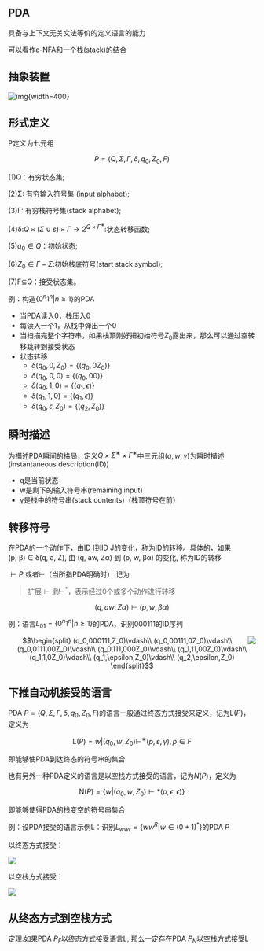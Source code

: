 ## PDA

具备与上下文无关文法等价的定义语言的能力

可以看作ε-NFA和一个栈(stack)的结合

## 抽象装置

![img](https://github.com/DINOREXNB/DINOREXNB.github.io/blob/main/docs/images/xsyy9-1.png?raw=true){width=400}

## 形式定义

P定义为七元组

$$P=(Q,\Sigma,\Gamma,\delta,q_0,Z_0,F)$$

(1)Q：有穷状态集;

(2)Σ: 有穷输入符号集 (input alphabet);

(3)Γ: 有穷栈符号集(stack alphabet);

(4)δ:$Q×(Σ∪{ε})×Γ→ 2^{Q×Γ^∗}$:状态转移函数;

(5)$q_0∈Q$：初始状态;

(6)$Z_0∈Γ−Σ$:初始栈底符号(start stack symbol);

(7)F⊆Q：接受状态集。

例：构造$\{0^n1^n|n≥1\}$的PDA

- 当PDA读入0，栈压入0
- 每读入一个1，从栈中弹出一个0
- 当扫描完整个字符串，如果栈顶刚好把初始符号$Z_0$露出来，那么可以通过空转移跳转到接受状态
- 状态转移
    - $\delta(q_0,0,Z_0)=\{(q_0,0Z_0)\}$
    - $\delta(q_0,0,0)=\{(q_0,00)\}$
    - $\delta(q_0,1,0)=\{(q_1,\epsilon)\}$
    - $\delta(q_1,1,0)=\{(q_1,\epsilon)\}$
    - $\delta(q_0,\epsilon,Z_0)=\{(q_2,Z_0)\}$

## 瞬时描述

为描述PDA瞬间的格局，定义$Q×Σ^∗×{Γ^∗}$中三元组$(q,w,γ)$为瞬时描述(instantaneous description(ID))

- q是当前状态
- w是剩下的输入符号串(remaining input)
- γ是栈中的符号串(stack contents)（栈顶符号在前）


## 转移符号

在PDA的一个动作下，由ID I到ID J的变化，称为ID的转移。具体的，如果 (p, β) ∈ δ(q, a, Z), 由 (q, aw, Zα) 到 (p, w, βα) 的变化, 称为ID的转移

$⊢P$,或者$⊢$（当所指PDA明确时） 记为

> 扩展$\vdash 到\vdash^*$，表示经过0个或多个动作进行转移

$$(q, aw, Zα)⊢(p, w, βα)$$

例：语言$L_{01}=\{0^n1^n|n≥1\}$的PDA，识别000111的ID序列

<img src="https://github.com/DINOREXNB/DINOREXNB.github.io/blob/main/docs/images/xsyy9-2.png?raw=true" align=right>

$$\begin{split}
    (q_0,000111,Z_0)\vdash\\
    (q_0,00111,0Z_0)\vdash\\
    (q_0,0111,00Z_0)\vdash\\
    (q_0,111,000Z_0)\vdash\\
    (q_1,11,00Z_0)\vdash\\
    (q_1,1,0Z_0)\vdash\\
    (q_1,\epsilon,Z_0)\vdash\\
    (q_2,\epsilon,Z_0)
\end{split}$$

## 下推自动机接受的语言

PDA $P = (Q, Σ, Γ, δ, q_0, Z_0, F)$的语言一般通过终态方式接受来定义，记为$\text{L}(P)$，定义为

$$\text{L}(P)= {w |(q_0, w,Z_0)⊢^∗(p, ε, γ), p ∈ F}$$

即能够使PDA到达终态的符号串的集合

也有另外一种PDA定义的语言是以空栈方式接受的语言，记为$N(P)$，定义为

$$\text{N}(P)=\{w|(q_0,w,Z_0)\vdash* (p,\epsilon,\epsilon)\}$$

即能够使得PDA的栈变空的符号串集合

例：设PDA接受的语言示例L：识别$L_{wwr}=\{ww^R|w\in (0+1)^*\}$的PDA $P$

以终态方式接受：

<img src="https://github.com/DINOREXNB/DINOREXNB.github.io/blob/main/docs/images/xsyy9-3.png?raw=true">

以空栈方式接受：

<img src="https://github.com/DINOREXNB/DINOREXNB.github.io/blob/main/docs/images/xsyy9-4.png?raw=true">

## 从终态方式到空栈方式

定理:如果PDA $P_F$以终态方式接受语言L, 那么一定存在PDA $P_N$以空栈方式接受L